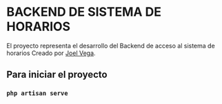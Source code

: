 # BACKEND DE SISTEMA DE HORARIOS
El proyecto representa el desarrollo del Backend de acceso al sistema de horarios
Creado por [Joel Vega](https://www.linkedin.com/in/joel-pablo).

## Para iniciar el proyecto
### `php artisan serve`